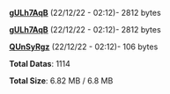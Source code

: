 [**gULh7AqB**](/data/gULh7AqB.txt) (22/12/22 - 02:12)- 2812 bytes

[**gULh7AqB**](/data/gULh7AqB.txt) (22/12/22 - 02:12)- 2812 bytes

[**QUnSyRgz**](/data/QUnSyRgz.txt) (22/12/22 - 02:12)- 106 bytes

**Total Datas**: 1114

**Total Size**: 6.82 MB / 6.8 MB